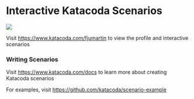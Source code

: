 # Interactive Katacoda Scenarios

[![](http://shields.katacoda.com/katacoda/fjumartin/count.svg)](https://www.katacoda.com/fjumartin "Get your profile on Katacoda.com")

Visit https://www.katacoda.com/fjumartin to view the profile and interactive scenarios

### Writing Scenarios
Visit https://www.katacoda.com/docs to learn more about creating Katacoda scenarios

For examples, visit https://github.com/katacoda/scenario-example
